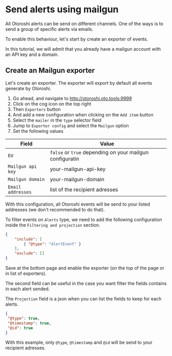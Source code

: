 # Send alerts using mailgun

All Otoroshi alerts can be send on different channels.
One of the ways is to send a group of specific alerts via emails.

To enable this behaviour, let's start by create an exporter of events.

In this tutorial, we will admit that you already have a mailgun account with an API key and a domain.

## Create an Mailgun exporter

Let's create an exporter. The exporter will export by default all events generate by Otoroshi.

1. Go ahead, and navigate to http://otoroshi.oto.tools:9999
2. Click on the cog icon on the top right
3. Then `Exporters` button
4. And add a new configuration when clicking on the `Add item` button
5. Select the `mailer` in the `type` selector field
6. Jump to `Exporter config` and select the `Mailgun` option
7. Set the following values

| Field         | Value                   |
| ------------- | ----------------------- |
| `EU` | `false` or `true` depending on your mailgun configuratin |
| `Mailgun api key` | your-mailgun-api-key |
| `Mailgun domain` | your-mailgun-domain |
| `Email addresses` | list of the recipient adresses |

With this configuration, all Otoroshi events will be send to your listed addresses (we don't recommended to do that).

To filter events on `Alerts` type, we need to add the following configuration inside the `Filtering and projection` section.

```json
{
    "include": [
        { "@type": "AlertEvent" }
    ],
    "exclude": []
}
``` 

Save at the bottom page and enable the exporter (on the top of the page or in list of exporters).

The second field can be useful in the case you want filter the fields contains in each alert sended.

The `Projection` field is a json when you can list the fields to keep for each alerts.

```json
{
 "@type": true,
 "@timestamp": true,
 "@id": true
}
```
With this example, only `@type`, `@timestamp` and `@id` will be send to your recipient adresses.